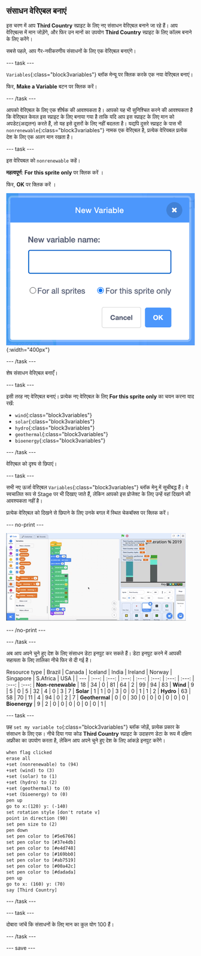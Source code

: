 ## संसाधन वेरिएबल बनाएं

इस चरण में आप **Third Country** स्प्राइट के लिए नए संसाधन वेरिएबल बनाने जा रहे हैं। आप वेरिएबल्स में मान जोड़ेंगे, और फिर उन मानों का उपयोग **Third Country** स्प्राइट के लिए कॉलम बनाने के लिए करेंगे।

सबसे पहले, आप गैर-नवीकरणीय संसाधनों के लिए एक वेरिएबल बनाएंगे।

--- task ---

`Variables`{:class="block3variables"} ब्लॉक मेन्यू पर क्लिक करके एक नया वेरिएबल बनाएं।

फिर, **Make a Variable** बटन पर क्लिक करें।

--- /task ---

आपको वेरिएबल के लिए एक शीर्षक की आवश्यकता है। आपको यह भी सुनिश्चित करने की आवश्यकता है कि वेरिएबल केवल इस स्प्राइट के लिए बनाया गया है ताकि यदि आप इस स्प्राइट के लिए मान को अपडेट(अद्यतन) करते हैं, तो यह इसे दूसरों के लिए नहीं बदलता है। यद्यपि दुसरे स्प्राइट के पास भी `nonrenewable`{:class="block3variables"} नामक एक वेरिएबल है, प्रत्येक वेरियबल प्रत्येक देश के लिए एक अलग मान रखता है।

--- task ---

इस वेरियबल को `nonrenewable` कहें।

**महत्वपूर्ण**: **For this sprite only** पर क्लिक करें ।

फिर, **OK** पर क्लिक करें ।

![बिजली के नामकरण वेरिएबल का पीएनजी](images/electricity-naming-variables.png){:width="400px"}

--- /task ---

शेष संसाधन वेरिएबल बनाएँ।

--- task ---

इसी तरह नए वेरिएबल बनाएं। प्रत्येक नए वेरिएबल के लिए **For this sprite only** का चयन करना याद रखें:
+ `wind`{:class="block3variables"}
+ `solar`{:class="block3variables"}
+ `hydro`{:class="block3variables"}
+ `geothermal`{:class="block3variables"}
+ `bioenergy`{:class="block3variables"}

--- /task ---

वेरिएबल को दृश्य से छिपाएं।

--- task ---

सभी नए ऊर्जा वेरिएबल `Variables`{:class="block3variables"} ब्लॉक मेनू में सूचीबद्ध हैं। वे स्वचालित रूप से Stage पर भी दिखाए जाते हैं, लेकिन आपको इस प्रोजेक्ट के लिए उन्हें वहां दिखाने की आवश्यकता नहीं है।

प्रत्येक वेरिएबल को दिखने से छिपाने के लिए उनके बगल में स्थित चेकबॉक्स पर क्लिक करें।

--- no-print ---

![वेरिएबल छुपाने का जीआईएफ](images/hiding-variables.gif)

--- /no-print ---

--- /task ---

अब आप अपने चुने हुए देश के लिए संसाधन डेटा इनपुट कर सकते हैं। डेटा इनपुट करने में आपकी सहायता के लिए तालिका नीचे फिर से दी गई है।

Resource type | Brazil | Canada | Iceland | India | Ireland | Norway | Singapore | S.Africa | USA | | --- | :---: | :---: | :---: | :---: | :---: | :---: | :---: | :---: | :---: | **Non-renewable** | 18 | 34 | 0 | 81 | 64 | 2 | 99 | 94 | 83 | **Wind** | 9 | 5 | 0 | 5 | 32 | 4 | 0 | 3 | 7 | **Solar** | 1 | 1 | 0 | 3 | 0 | 0 | 1 | 1 | 2 | **Hydro** | 63 | 58 | 70 | 11 | 4 | 94 | 0 | 2 | 7 | **Geothermal** | 0 | 0 | 30 | 0 | 0 | 0 | 0 | 0 | 0 | **Bioenergy** | 9 | 2 | 0 | 0 | 0 | 0 | 0 | 0 | 1 |

--- task ---

छह `set my variable to`{:class="block3variables"} ब्लॉक जोड़ें, प्रत्येक प्रकार के संसाधन के लिए एक। नीचे दिया गया कोड **Third Country** स्प्राइट के उदाहरण डेटा के रूप में दक्षिण अफ्रीका का उपयोग करता है, लेकिन आप अपने चुने हुए देश के लिए आंकड़े इनपुट करेंगे।

```blocks3
when flag clicked
erase all
+set (nonrenewable) to (94)
+set (wind) to (3)
+set (solar) to (1)
+set (hydro) to (2)
+set (geothermal) to (0)
+set (bioenergy) to (0)
pen up
go to x:(120) y: (-140)
set rotation style [don't rotate v]
point in direction (90)
set pen size to (2)
pen down
set pen color to [#5e6766]
set pen color to [#37e4db]
set pen color to [#e4d748]
set pen color to [#169bb0]
set pen color to [#ab7519]
set pen color to [#00a42c]
set pen color to [#dadada]
pen up
go to x: (160) y: (70)
say [Third Country]
```

--- /task ---

--- task ---

दोबारा जांचें कि संसाधनों के लिए मान का कुल योग 100 हैं।

--- /task ---

--- save ---
